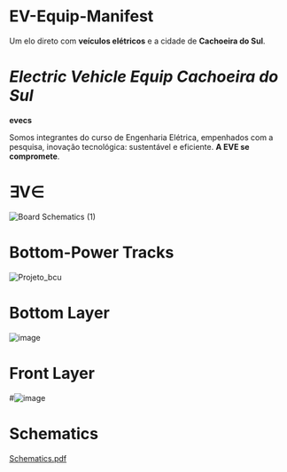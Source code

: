 # EV-Equip-Manifest
 Um elo direto com  **veículos elétricos** e a cidade de **Cachoeira do Sul**.


               
#       *Electric Vehicle Equip Cachoeira do Sul*
  **evecs**

                 

  Somos integrantes do curso de Engenharia Elétrica, empenhados com a pesquisa, inovação tecnológica: sustentável e eficiente. 
   **A EVE se compromete**.
#
#
# ∃V∈

![Board Schematics (1)](https://github.com/user-attachments/assets/dd474ebd-bbbc-4bab-baa7-e1165861f318)
#
#
# Bottom-Power Tracks
![Projeto_bcu](https://github.com/user-attachments/assets/eb7e984d-7024-49a4-9ead-f2790bfa47ea)
#
#
# Bottom Layer 
![image](https://github.com/user-attachments/assets/6e19b31a-0cf2-4a25-b3ca-16a4b402e40a)
#
#
# Front Layer
#![image](https://github.com/user-attachments/assets/14472d1a-d16f-4813-b3a5-60358b580400)

# Schematics
[Schematics.pdf](https://github.com/user-attachments/files/19603987/Schematics.pdf)
